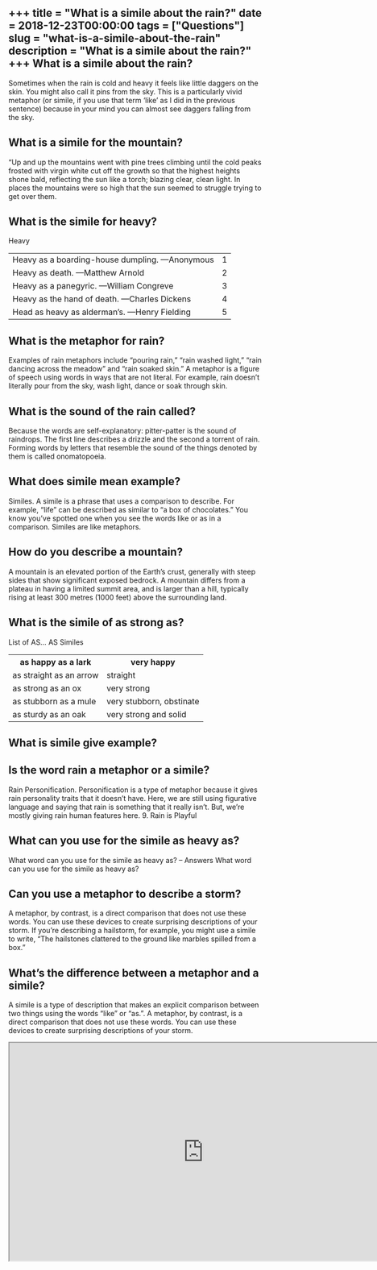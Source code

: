 +++
title = "What is a simile about the rain?"
date = 2018-12-23T00:00:00
tags = ["Questions"]
slug = "what-is-a-simile-about-the-rain"
description = "What is a simile about the rain?"
+++
What is a simile about the rain?
--------------------------------

Sometimes when the rain is cold and heavy it feels like little daggers on the skin. You might also call it pins from the sky. This is a particularly vivid metaphor (or simile, if you use that term ‘like’ as I did in the previous sentence) because in your mind you can almost see daggers falling from the sky.

What is a simile for the mountain?
----------------------------------

“Up and up the mountains went with pine trees climbing until the cold peaks frosted with virgin white cut off the growth so that the highest heights shone bald, reflecting the sun like a torch; blazing clear, clean light. In places the mountains were so high that the sun seemed to struggle trying to get over them.

What is the simile for heavy?
-----------------------------

Heavy

<table><tr><td>Heavy as a boarding-house dumpling. —Anonymous</td><td>1</td></tr><tr><td>Heavy as death. —Matthew Arnold</td><td>2</td></tr><tr><td>Heavy as a panegyric. —William Congreve</td><td>3</td></tr><tr><td>Heavy as the hand of death. —Charles Dickens</td><td>4</td></tr><tr><td>Head as heavy as alderman’s. —Henry Fielding</td><td>5</td></tr></table>

What is the metaphor for rain?
------------------------------

Examples of rain metaphors include “pouring rain,” “rain washed light,” “rain dancing across the meadow” and “rain soaked skin.” A metaphor is a figure of speech using words in ways that are not literal. For example, rain doesn’t literally pour from the sky, wash light, dance or soak through skin.

What is the sound of the rain called?
-------------------------------------

Because the words are self-explanatory: pitter-patter is the sound of raindrops. The first line describes a drizzle and the second a torrent of rain. Forming words by letters that resemble the sound of the things denoted by them is called onomatopoeia.

What does simile mean example?
------------------------------

Similes. A simile is a phrase that uses a comparison to describe. For example, “life” can be described as similar to “a box of chocolates.” You know you’ve spotted one when you see the words like or as in a comparison. Similes are like metaphors.

How do you describe a mountain?
-------------------------------

A mountain is an elevated portion of the Earth’s crust, generally with steep sides that show significant exposed bedrock. A mountain differs from a plateau in having a limited summit area, and is larger than a hill, typically rising at least 300 metres (1000 feet) above the surrounding land.

What is the simile of as strong as?
-----------------------------------

List of AS… AS Similes

<table><tr><th>as happy as a lark</th><th>very happy</th></tr><tr><td>as straight as an arrow</td><td>straight</td></tr><tr><td>as strong as an ox</td><td>very strong</td></tr><tr><td>as stubborn as a mule</td><td>very stubborn, obstinate</td></tr><tr><td>as sturdy as an oak</td><td>very strong and solid</td></tr></table>

What is simile give example?
----------------------------

Is the word rain a metaphor or a simile?
----------------------------------------

Rain Personification. Personification is a type of metaphor because it gives rain personality traits that it doesn’t have. Here, we are still using figurative language and saying that rain is something that it really isn’t. But, we’re mostly giving rain human features here. 9. Rain is Playful

What can you use for the simile as heavy as?
--------------------------------------------

What word can you use for the simile as heavy as? – Answers What word can you use for the simile as heavy as?

Can you use a metaphor to describe a storm?
-------------------------------------------

A metaphor, by contrast, is a direct comparison that does not use these words. You can use these devices to create surprising descriptions of your storm. If you’re describing a hailstorm, for example, you might use a simile to write, “The hailstones clattered to the ground like marbles spilled from a box.”

What’s the difference between a metaphor and a simile?
------------------------------------------------------

A simile is a type of description that makes an explicit comparison between two things using the words “like” or “as.”. A metaphor, by contrast, is a direct comparison that does not use these words. You can use these devices to create surprising descriptions of your storm.

<iframe allow="accelerometer; autoplay; clipboard-write; encrypted-media; gyroscope; picture-in-picture" allowfullscreen="" class="__youtube_prefs__  epyt-is-override  no-lazyload" data-no-lazy="1" data-origheight="433" data-origwidth="770" data-skipgform_ajax_framebjll="" height="433" id="_ytid_11441" loading="lazy" src="https://www.youtube.com/embed/PWqibGZbfdY?enablejsapi=1&autoplay=0&cc_load_policy=0&cc_lang_pref=&iv_load_policy=1&loop=0&modestbranding=0&rel=1&fs=1&playsinline=0&autohide=2&theme=dark&color=red&controls=1&" title="YouTube player" width="770"></iframe>